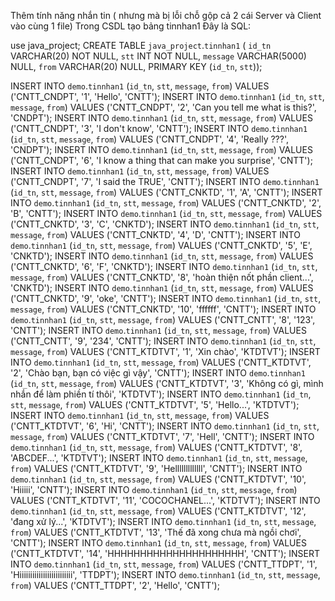 Thêm tính năng nhắn tin ( nhưng mà bị lỗi chỗ gộp cả 2 cái Server và Client vào cùng 1 file) 
Trong CSDL tạo bảng tinnhan1
Đây là SQL:

use java_project;
CREATE TABLE `java_project`.`tinnhan1` (
  `id_tn` VARCHAR(20) NOT NULL,
  `stt` INT NOT NULL,
  `message` VARCHAR(5000) NULL,
  `from` VARCHAR(20) NULL,
  PRIMARY KEY (`id_tn`, `stt`));


INSERT INTO `demo`.`tinnhan1` (`id_tn`, `stt`, `message`, `from`) VALUES ('CNTT_CNDPT', '1', 'Hello', 'CNTT');
INSERT INTO `demo`.`tinnhan1` (`id_tn`, `stt`, `message`, `from`) VALUES ('CNTT_CNDPT', '2', 'Can you tell me what is this?', 'CNDPT');
INSERT INTO `demo`.`tinnhan1` (`id_tn`, `stt`, `message`, `from`) VALUES ('CNTT_CNDPT', '3', 'I don\'t know', 'CNTT');
INSERT INTO `demo`.`tinnhan1` (`id_tn`, `stt`, `message`, `from`) VALUES ('CNTT_CNDPT', '4', 'Really ???', 'CNDPT');
INSERT INTO `demo`.`tinnhan1` (`id_tn`, `stt`, `message`, `from`) VALUES ('CNTT_CNDPT', '6', 'I know a thing that can make you surprise', 'CNTT');
INSERT INTO `demo`.`tinnhan1` (`id_tn`, `stt`, `message`, `from`) VALUES ('CNTT_CNDPT', '7', 'I said the TRUE', 'CNTT');
INSERT INTO `demo`.`tinnhan1` (`id_tn`, `stt`, `message`, `from`) VALUES ('CNTT_CNKTD', '1', 'A', 'CNTT');
INSERT INTO `demo`.`tinnhan1` (`id_tn`, `stt`, `message`, `from`) VALUES ('CNTT_CNKTD', '2', 'B', 'CNTT');
INSERT INTO `demo`.`tinnhan1` (`id_tn`, `stt`, `message`, `from`) VALUES ('CNTT_CNKTD', '3', 'C', 'CNKTD');
INSERT INTO `demo`.`tinnhan1` (`id_tn`, `stt`, `message`, `from`) VALUES ('CNTT_CNKTD', '4', 'D', 'CNTT');
INSERT INTO `demo`.`tinnhan1` (`id_tn`, `stt`, `message`, `from`) VALUES ('CNTT_CNKTD', '5', 'E', 'CNKTD');
INSERT INTO `demo`.`tinnhan1` (`id_tn`, `stt`, `message`, `from`) VALUES ('CNTT_CNKTD', '6', 'F', 'CNKTD');
INSERT INTO `demo`.`tinnhan1` (`id_tn`, `stt`, `message`, `from`) VALUES ('CNTT_CNKTD', '8', 'hoàn thiện nốt phần client...', 'CNKTD');
INSERT INTO `demo`.`tinnhan1` (`id_tn`, `stt`, `message`, `from`) VALUES ('CNTT_CNKTD', '9', 'oke', 'CNTT');
INSERT INTO `demo`.`tinnhan1` (`id_tn`, `stt`, `message`, `from`) VALUES ('CNTT_CNKTD', '10', 'ffffff', 'CNTT');
INSERT INTO `demo`.`tinnhan1` (`id_tn`, `stt`, `message`, `from`) VALUES ('CNTT_CNTT', '8', '123', 'CNTT');
INSERT INTO `demo`.`tinnhan1` (`id_tn`, `stt`, `message`, `from`) VALUES ('CNTT_CNTT', '9', '234', 'CNTT');
INSERT INTO `demo`.`tinnhan1` (`id_tn`, `stt`, `message`, `from`) VALUES ('CNTT_KTDTVT', '1', 'Xin chào', 'KTDTVT');
INSERT INTO `demo`.`tinnhan1` (`id_tn`, `stt`, `message`, `from`) VALUES ('CNTT_KTDTVT', '2', 'Chào bạn, bạn có việc gì vậy', 'CNTT');
INSERT INTO `demo`.`tinnhan1` (`id_tn`, `stt`, `message`, `from`) VALUES ('CNTT_KTDTVT', '3', 'Không có gì, mình nhắn để làm phiền tí thôi', 'KTDTVT');
INSERT INTO `demo`.`tinnhan1` (`id_tn`, `stt`, `message`, `from`) VALUES ('CNTT_KTDTVT', '5', 'Hello...', 'KTDTVT');
INSERT INTO `demo`.`tinnhan1` (`id_tn`, `stt`, `message`, `from`) VALUES ('CNTT_KTDTVT', '6', 'Hi', 'CNTT');
INSERT INTO `demo`.`tinnhan1` (`id_tn`, `stt`, `message`, `from`) VALUES ('CNTT_KTDTVT', '7', 'Hell', 'CNTT');
INSERT INTO `demo`.`tinnhan1` (`id_tn`, `stt`, `message`, `from`) VALUES ('CNTT_KTDTVT', '8', 'ABCDEF...', 'KTDTVT');
INSERT INTO `demo`.`tinnhan1` (`id_tn`, `stt`, `message`, `from`) VALUES ('CNTT_KTDTVT', '9', 'Helllllllllllll', 'CNTT');
INSERT INTO `demo`.`tinnhan1` (`id_tn`, `stt`, `message`, `from`) VALUES ('CNTT_KTDTVT', '10', 'Hiiiii', 'CNTT');
INSERT INTO `demo`.`tinnhan1` (`id_tn`, `stt`, `message`, `from`) VALUES ('CNTT_KTDTVT', '11', 'COCOCHANEL...', 'KTDTVT');
INSERT INTO `demo`.`tinnhan1` (`id_tn`, `stt`, `message`, `from`) VALUES ('CNTT_KTDTVT', '12', 'đang xử lý...', 'KTDTVT');
INSERT INTO `demo`.`tinnhan1` (`id_tn`, `stt`, `message`, `from`) VALUES ('CNTT_KTDTVT', '13', 'Thế đã xong chưa mà ngồi chơi', 'CNTT');
INSERT INTO `demo`.`tinnhan1` (`id_tn`, `stt`, `message`, `from`) VALUES ('CNTT_KTDTVT', '14', 'HHHHHHHHHHHHHHHHHHHHH', 'CNTT');
INSERT INTO `demo`.`tinnhan1` (`id_tn`, `stt`, `message`, `from`) VALUES ('CNTT_TTDPT', '1', 'Hiiiiiiiiiiiiiiiiiiiiiiiii', 'TTDPT');
INSERT INTO `demo`.`tinnhan1` (`id_tn`, `stt`, `message`, `from`) VALUES ('CNTT_TTDPT', '2', 'Hello', 'CNTT');

  
